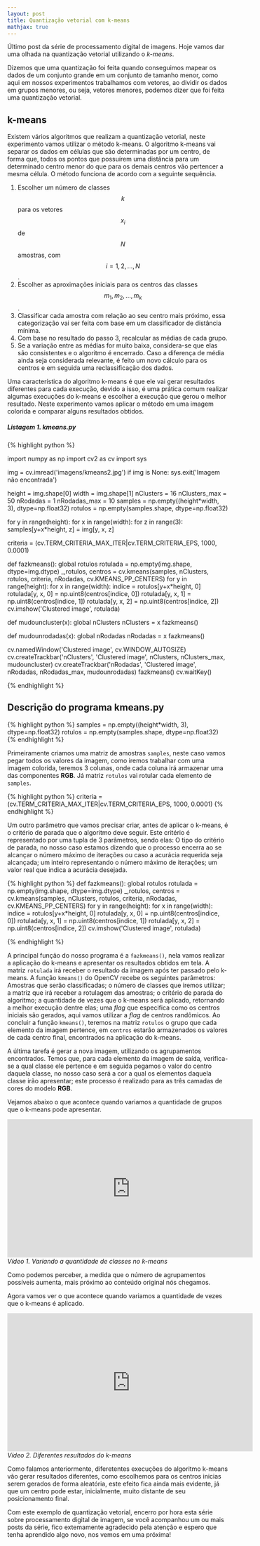 ```yaml
---
layout: post
title: Quantização vetorial com k-means
mathjax: true
---
```



<div class="message">
  Último post da série de processamento digital de imagens. Hoje vamos dar uma olhada na quantização vetorial utilizando o <em>k-means</em>.
</div>

Dizemos que uma quantização foi feita quando conseguimos mapear os dados de um conjunto grande em um conjunto de tamanho menor, como aqui em nossos experimentos trabalhamos com vetores, ao dividir os dados em grupos menores, ou seja, vetores menores, podemos dizer que foi feita uma quantização vetorial.

## k-means

Existem vários algoritmos que realizam a quantização vetorial, neste experimento vamos utilizar o método k-means. O algoritmo k-means vai separar os dados em células que são determinadas por um centro, de forma que, todos os pontos que possuírem uma distância para um determinado centro menor do que para os demais centros vão pertencer a mesma célula. O método funciona de acordo com a seguinte sequência.

1. Escolher um número de classes $$ k $$ para os vetores $$ x_{i} $$ de $$ N $$ amostras, com $$ i = 1, 2, ..., N $$.
2. Escolher as aproximações iniciais para os centros das classes $$ m_{1}, m_{2}, ..., m_{k} $$.
3. Classificar cada amostra com relação ao seu centro mais próximo, essa categorização vai ser feita com base em um classificador de distância mínima.
4. Com base no resultado do passo 3, recalcular as médias de cada grupo.
5. Se a variação entre as médias for muito baixa, considera-se que elas são consistentes e o algoritmo é encerrado. Caso a diferença de média ainda seja considerada relevante, é feito um novo cálculo para os centros e em seguida uma reclassificação dos dados.

Uma característica do algoritmo k-means é que ele vai gerar resultados diferentes para cada execução, devido a isso, é uma prática comum realizar algumas execuções do k-means e escolher a execução que gerou o melhor resultado. Neste experimento vamos aplicar o método em uma imagem colorida e comparar alguns resultados obtidos.


<a id="listagem1"></a>
##### Listagem 1. kmeans.py
{% highlight python %}

import numpy as np
import cv2 as cv
import sys

img = cv.imread('imagens/kmeans2.jpg')
if img is None:
    sys.exit('Imagem não encontrada')

height = img.shape[0]
width = img.shape[1]
nClusters = 16
nClusters_max = 50
nRodadas = 1
nRodadas_max = 10
samples = np.empty((height*width, 3), dtype=np.float32)
rotulos = np.empty(samples.shape, dtype=np.float32)


for y in range(height):
    for x in range(width):
        for z in range(3):
            samples[y+x*height, z] = img[y, x, z]

criteria = (cv.TERM_CRITERIA_MAX_ITER|cv.TERM_CRITERIA_EPS, 1000, 0.0001)


def fazkmeans():
    global rotulos
    rotulada = np.empty(img.shape, dtype=img.dtype)
    _,rotulos, centros = cv.kmeans(samples, nClusters, rotulos, criteria, nRodadas, cv.KMEANS_PP_CENTERS)
    for y in range(height):
        for x in range(width):
            indice = rotulos[y+x*height, 0]
            rotulada[y, x, 0] = np.uint8(centros[indice, 0])
            rotulada[y, x, 1] = np.uint8(centros[indice, 1])
            rotulada[y, x, 2] = np.uint8(centros[indice, 2])
    cv.imshow('Clustered image', rotulada)


def mudouncluster(x):
    global nClusters
    nClusters = x
    fazkmeans()


def mudounrodadas(x):
    global nRodadas
    nRodadas = x
    fazkmeans()

cv.namedWindow('Clustered image', cv.WINDOW_AUTOSIZE)
cv.createTrackbar('nClusters', 'Clustered image', nClusters, nClusters_max, mudouncluster)
cv.createTrackbar('nRodadas', 'Clustered image', nRodadas, nRodadas_max, mudounrodadas)
fazkmeans()
cv.waitKey()

{% endhighlight %}

## Descrição do programa kmeans.py

{% highlight python %}
samples = np.empty((height*width, 3), dtype=np.float32)
rotulos = np.empty(samples.shape, dtype=np.float32)
{% endhighlight %}


Primeiramente criamos uma matriz de amostras `samples`, neste caso vamos pegar todos os valores da imagem, como iremos trabalhar com uma imagem colorida, teremos 3 colunas, onde cada coluna irá armazenar uma das componentes **RGB**. Já  matriz  `rotulos` vai rotular cada elemento de `samples`.

{% highlight python %}
criteria = (cv.TERM_CRITERIA_MAX_ITER|cv.TERM_CRITERIA_EPS, 1000, 0.0001)
{% endhighlight %}

Um outro parâmetro que vamos precisar criar, antes de aplicar o k-means, é o critério de parada que o algoritmo deve seguir. Este critério é representado por uma tupla de 3 parâmetros, sendo elas: O tipo do critério de parada, no nosso caso estamos dizendo que o processo encerra ao se alcançar o número máximo de iterações ou caso a acurácia requerida seja alcançada; um inteiro representando o número máximo de iterações; um valor real que indica a acurácia desejada.

{% highlight python %}
def fazkmeans():
    global rotulos
    rotulada = np.empty(img.shape, dtype=img.dtype)
    _,rotulos, centros = cv.kmeans(samples, nClusters, rotulos, criteria, nRodadas, cv.KMEANS_PP_CENTERS)
    for y in range(height):
        for x in range(width):
            indice = rotulos[y+x*height, 0]
            rotulada[y, x, 0] = np.uint8(centros[indice, 0])
            rotulada[y, x, 1] = np.uint8(centros[indice, 1])
            rotulada[y, x, 2] = np.uint8(centros[indice, 2])
    cv.imshow('Clustered image', rotulada)

{% endhighlight %}

A principal função do nosso programa é a `fazkmeans()`, nela vamos realizar a aplicação do k-means e apresentar os resultados obtidos em tela. A matriz `rotulada` irá receber o resultado da imagem após ter passado pelo k-means. A função `kmeans()` do OpenCV recebe os seguintes parâmetros: Amostras que serão classificadas; o número de classes que iremos utilizar; a matriz que irá receber a rotulagem das amostras; o critério de parada do algoritmo; a quantidade de vezes que o k-means será aplicado, retornando a melhor execução dentre elas; uma *flag* que especifica como os centros iniciais são gerados, aqui vamos utilizar a *flag* de centros randômicos. Ao concluir a função `kmeans()`, teremos na matriz `rotulos` o grupo que cada elemento da imagem pertence, em `centros` estarão armazenados os valores de cada centro final, encontrados na aplicação do k-means.

A última tarefa é gerar a nova imagem, utilizando os agrupamentos encontrados. Temos que, para cada elemento da imagem de saída, verifica-se a qual classe ele pertence e em seguida pegamos o valor do centro daquela classe, no nosso caso será a cor a qual os elementos daquela classe irão apresentar; este processo é realizado para as três camadas de cores do modelo **RGB**.

Vejamos abaixo o que acontece quando variamos a quantidade de grupos que o k-means pode apresentar.

<iframe src="https://www.youtube.com/embed/1DeZYJ894W4?vq=hd1080&showinfo=0&rel=0&iv_load_policy=3" width="560" height="315" frameborder="0"></iframe>
<em class="descricao">Vídeo 1. Variando a quantidade de classes no k-means</em>

Como podemos perceber, a medida que o número de agrupamentos possíveis aumenta, mais próximo ao conteúdo original nós chegamos.

Agora vamos ver o que acontece quando variamos a quantidade de vezes que o k-means é aplicado.

<iframe src="https://www.youtube.com/embed/zWkJWeEcaic?vq=hd1080&showinfo=0&rel=0&iv_load_policy=3" width="560" height="315" frameborder="0"></iframe>
<em class="descricao">Vídeo 2. Diferentes resultados do k-means</em>

Como falamos anteriormente, diferetentes execuções do algoritmo k-means vão gerar resultados diferentes, como escolhemos para os centros inicias serem gerados de forma aleatória, este efeito fica ainda mais evidente, já que um centro pode estar, inicialmente, muito distante de seu posicionamento final.

Com este exemplo de quantização vetorial, encerro por hora esta série sobre processamento digital de imagem, se você acompanhou um ou mais posts da série, fico extemamente agradecido pela atenção e espero que tenha aprendido algo novo, nos vemos em uma próxima!